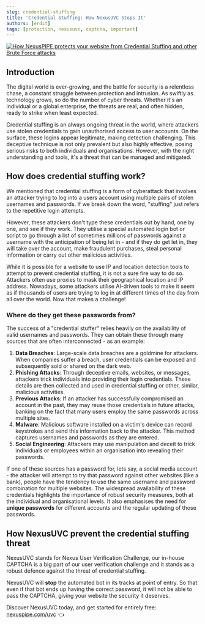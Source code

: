 ```yaml
---
slug: credential-stuffing
title: 'Credential Stuffing: How NexusUVC Stops It'
authors: [erdit]
tags: [protection, nexusuvc, captcha, important]
---
```


[![How NexusPIPE protects your website from Credential Stuffing and other Brute Force attacks](/img/cards/credentialstuffing.png)](https://blog.nexuspipe.com/credential-stuffing/)

## Introduction

The digital world is ever-growing, and the battle for security is a relentless chase, a constant struggle between protection and intrusion. As swiftly as technology grows, so do the number of cyber threats. Whether it's an individual or a global enterprise, the threats are real, and often hidden, ready to strike when least expected.

<!--truncate-->

Credential stuffing is an always ongoing threat in the world, where attackers use stolen credentials to gain unauthorised access to user accounts. On the surface, these logins appear legitimate, making detection challenging. This deceptive technique is not only prevalent but also highly effective, posing serious risks to both individuals and organisations. However, with the right understanding and tools, it's a threat that can be managed and mitigated.

## How does credential stuffing work?

We mentioned that credential stuffing is a form of cyberattack that involves an attacker trying to log into a users account using multiple pairs of stolen usernames and passwords. If we break down the word, "stuffing" just refers to the repetitive login attempts.

However, these attackers don't type these credentials out by hand, one by one, and see if they work. They utilise a special automated login bot or script to go through a list of sometimes millions of passwords against a username with the anticipation of being let in - and if they do get let in, they will take over the account, make fraudulent purchases, steal personal information or carry out other malicious activities.

While it is possible for a website to use IP and location detection tools to attempt to prevent credential stuffing, it is not a sure fire way to do so. Attackers often use proxies to mask their geographical location and IP address. Nowadays, some attackers utilise AI-driven tools to make it seem as if thousands of users are trying to log in at different times of the day from all over the world. Now that makes a challenge!

### Where do they get these passwords from?

The success of a "credential stuffer" relies heavily on the availability of valid usernames and passwords. They can obtain these through many sources that are often interconnected - as an example:

1. **Data Breaches**: Large-scale data breaches are a goldmine for attackers. When companies suffer a breach, user credentials can be exposed and subsequently sold or shared on the dark web.
2. **Phishing Attacks**: Through deceptive emails, websites, or messages, attackers trick individuals into providing their login credentials. These details are then collected and used in credential stuffing or other, similar, malicious activities.
3. **Previous Attacks**: If an attacker has successfully compromised an account in the past, they may reuse those credentials in future attacks, banking on the fact that many users employ the same passwords across multiple sites.
4. **Malware**: Malicious software installed on a victim's device can record keystrokes and send this information back to the attacker. This method captures usernames and passwords as they are entered.
5. **Social Engineering**: Attackers may use manipulation and deceit to trick individuals or employees within an organisation into revealing their passwords.

If one of these sources has a password for, lets say, a social media account - the attacker will attempt to try that password against other websites (like a bank), people have the tendency to use the same username and password combination for multiple websites. The widespread availability of these credentials highlights the importance of robust security measures, both at the individual and organisational levels. It also emphasises the need for **unique passwords** for different accounts and the regular updating of those passwords.

## How NexusUVC prevent the credential stuffing threat

NexusUVC stands for Nexus User Verification Challenge, our in-house CAPTCHA is a big part of our user verification challenge and it stands as a robust defence against the threat of credential stuffing.

NexusUVC will **stop** the automated bot in its tracks at point of entry. So that even if that bot ends up having the correct password, it will not be able to pass the CAPTCHA, giving your website the security it deserves.

Discover NexusUVC today, and get started for entirely free: [nexuspipe.com/uvc](https://nexuspipe.com/uvc) 👈
